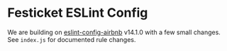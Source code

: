 # Festicket ESLint Config

We are building on [eslint-config-airbnb](https://github.com/airbnb/javascript/tree/master/packages/eslint-config-airbnb) v14.1.0 with a few small changes. See `index.js` for documented rule changes.
